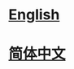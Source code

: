 # <a href='https://mmipt.readthedocs.io/en/latest/'>English</a>

# <a href='https://mmipt.readthedocs.io/zh_CN/latest/'>简体中文</a>
